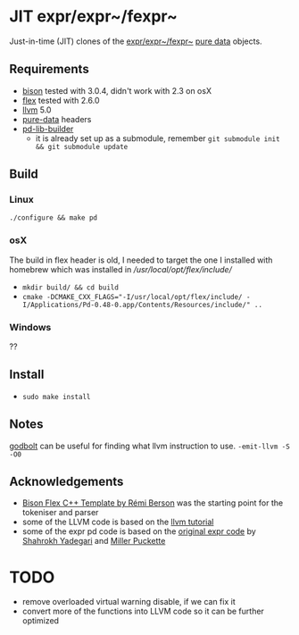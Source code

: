 JIT expr/expr~/fexpr~
===

Just-in-time (JIT) clones of the [expr/expr~/fexpr~](http://yadegari.org/expr/expr.html) [pure data](http://puredata.info/) objects.

Requirements
---

* [bison](https://www.gnu.org/software/bison/) tested with 3.0.4, didn't work with 2.3 on osX
* [flex](https://github.com/westes/flex) tested with 2.6.0
* [llvm](http://llvm.org/) 5.0
* [pure-data](https://puredata.info/) headers
* [pd-lib-builder](https://github.com/pure-data/pd-lib-builder)
	* it is already set up as a submodule, remember `git submodule init && git submodule update`

Build
---

### Linux

`./configure && make pd`

### osX

The build in flex header is old, I needed to target the one I installed with homebrew which was installed in */usr/local/opt/flex/include/*

* `mkdir build/ && cd build`
* `cmake -DCMAKE_CXX_FLAGS="-I/usr/local/opt/flex/include/ -I/Applications/Pd-0.48-0.app/Contents/Resources/include/" ..`

### Windows

??


Install
---
* `sudo make install`

Notes
---

[godbolt](https://godbolt.org/) can be useful for finding what llvm instruction to use.
`-emit-llvm -S -O0`

Acknowledgements
---

* [Bison Flex C++ Template by Rémi Berson](https://github.com/remusao/Bison-Flex-CPP-template) was the starting point for the tokeniser and parser
* some of the LLVM code is based on the [llvm tutorial](https://llvm.org/docs/tutorial/)
* some of the expr pd code is based on the [original expr code](https://github.com/pure-data/pure-data) by [Shahrokh Yadegari](http://yadegari.org/) and [Miller Puckette](http://msp.ucsd.edu/software.html)

TODO
===

* remove overloaded virtual warning disable, if we can fix it
* convert more of the functions into LLVM code so it can be further optimized


